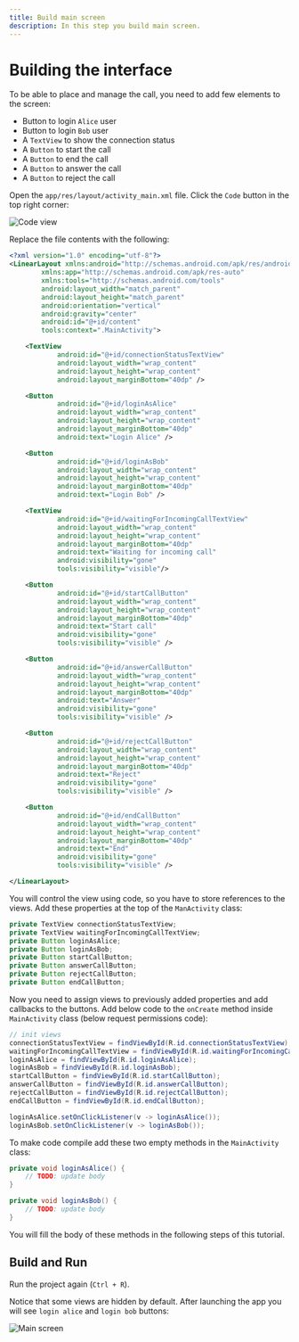 ```yaml
---
title: Build main screen
description: In this step you build main screen.
---
```


# Building the interface

To be able to place and manage the call, you need to add few elements to the screen:

* Button to login `Alice` user
* Button to login `Bob` user
* A `TextView` to show the connection status
* A `Button` to start the call
* A `Button` to end the call
* A `Button` to answer the call
* A `Button` to reject the call

Open the `app/res/layout/activity_main.xml` file. Click the `Code` button in the top right corner:

![Code view](/screenshots/tutorials/client-sdk/android-shared/show-code-view.png)

Replace the file contents with the following:

```xml
<?xml version="1.0" encoding="utf-8"?>
<LinearLayout xmlns:android="http://schemas.android.com/apk/res/android"
        xmlns:app="http://schemas.android.com/apk/res-auto"
        xmlns:tools="http://schemas.android.com/tools"
        android:layout_width="match_parent"
        android:layout_height="match_parent"
        android:orientation="vertical"
        android:gravity="center"
        android:id="@+id/content"
        tools:context=".MainActivity">

    <TextView
            android:id="@+id/connectionStatusTextView"
            android:layout_width="wrap_content"
            android:layout_height="wrap_content"
            android:layout_marginBottom="40dp" />

    <Button
            android:id="@+id/loginAsAlice"
            android:layout_width="wrap_content"
            android:layout_height="wrap_content"
            android:layout_marginBottom="40dp"
            android:text="Login Alice" />

    <Button
            android:id="@+id/loginAsBob"
            android:layout_width="wrap_content"
            android:layout_height="wrap_content"
            android:layout_marginBottom="40dp"
            android:text="Login Bob" />

    <TextView
            android:id="@+id/waitingForIncomingCallTextView"
            android:layout_width="wrap_content"
            android:layout_height="wrap_content"
            android:layout_marginBottom="40dp"
            android:text="Waiting for incoming call"
            android:visibility="gone"
            tools:visibility="visible"/>

    <Button
            android:id="@+id/startCallButton"
            android:layout_width="wrap_content"
            android:layout_height="wrap_content"
            android:layout_marginBottom="40dp"
            android:text="Start call"
            android:visibility="gone"
            tools:visibility="visible" />

    <Button
            android:id="@+id/answerCallButton"
            android:layout_width="wrap_content"
            android:layout_height="wrap_content"
            android:layout_marginBottom="40dp"
            android:text="Answer"
            android:visibility="gone"
            tools:visibility="visible" />

    <Button
            android:id="@+id/rejectCallButton"
            android:layout_width="wrap_content"
            android:layout_height="wrap_content"
            android:layout_marginBottom="40dp"
            android:text="Reject"
            android:visibility="gone"
            tools:visibility="visible" />

    <Button
            android:id="@+id/endCallButton"
            android:layout_width="wrap_content"
            android:layout_height="wrap_content"
            android:layout_marginBottom="40dp"
            android:text="End"
            android:visibility="gone"
            tools:visibility="visible" />

</LinearLayout>
```

You will control the view using code, so you have to store references to the views. Add these properties at the top of the `ManActivity` class:

```java
private TextView connectionStatusTextView;
private TextView waitingForIncomingCallTextView;
private Button loginAsAlice;
private Button loginAsBob;
private Button startCallButton;
private Button answerCallButton;
private Button rejectCallButton;
private Button endCallButton;
```

Now you need to assign views to previously added properties and add callbacks to the buttons. Add below code to the `onCreate` method inside `MainActivity` class (below request permissions code):

```java
// init views
connectionStatusTextView = findViewById(R.id.connectionStatusTextView);
waitingForIncomingCallTextView = findViewById(R.id.waitingForIncomingCallTextView);
loginAsAlice = findViewById(R.id.loginAsAlice);
loginAsBob = findViewById(R.id.loginAsBob);
startCallButton = findViewById(R.id.startCallButton);
answerCallButton = findViewById(R.id.answerCallButton);
rejectCallButton = findViewById(R.id.rejectCallButton);
endCallButton = findViewById(R.id.endCallButton);

loginAsAlice.setOnClickListener(v -> loginAsAlice());
loginAsBob.setOnClickListener(v -> loginAsBob());
```

To make code compile add these two empty methods in the `MainActivity` class:

```java
private void loginAsAlice() {
    // TODO: update body
}

private void loginAsBob() {
    // TODO: update body
}
```

You will fill the body of these methods in the following steps of this tutorial.

## Build and Run

Run the project again (`Ctrl + R`). 

Notice that some views are hidden by default. After launching the app you will see `login alice` and `login bob` buttons:

![Main screen](/screenshots/tutorials/client-sdk/app-to-app/main-screen.png)
